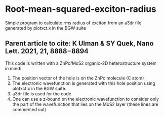 # Root-mean-squared-exciton-radius
Simple program to calculate rms radius of exciton from  an a3dr file generated by plotxct.x in the BGW suite

Parent article to cite: K Ulman & SY Quek, Nano Lett. 2021, 21, 8888−8894 
-----------------------------------------------------------------------------------------------------------------

This code is written with a ZnPc/MoS2 organic-2D heterostructure system in mind:
 1. The position vector of the hole is on the ZnPc molecule (C atom)
 2. The electronic wavefunction is generated with this hole position using plotxct.x in the BGW suite.
 3. a3dr file is used for the code 
 4. One can use a z-bound on the electronic wavefunction to consider only the part of the wavefunction that lies 
    on the MoS2 layer (these lines are commented out)
